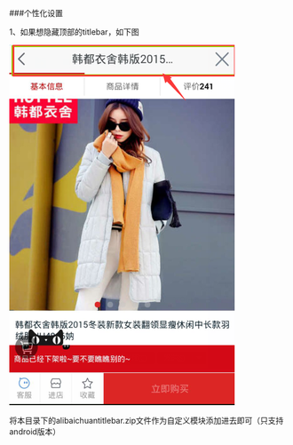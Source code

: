 ###个性化设置

1、如果想隐藏顶部的titlebar，如下图

![](./image/titlebar.png)

将本目录下的alibaichuantitlebar.zip文件作为自定义模块添加进去即可（只支持android版本）